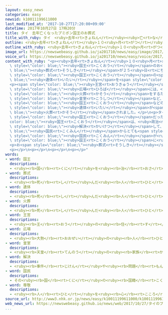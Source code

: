 ```yaml
---
layout: easy_news
categories: easy
newsid: k10011199611000
last_modified_at: '2017-10-27T17:20:00+09:00'
datetime: 2017年10月27日 17時20分
title: タイ　去年亡くなったプミポン国王のお葬式
title_with_ruby: タイ　<ruby>去年<rt>きょねん</rt></ruby><ruby>亡<rt>な</rt></ruby>くなったプミポン<ruby>国王<rt>こくおう</rt></ruby>のお<ruby>葬式<rt>そうしき</rt></ruby>
outline: <ruby>去年<rt>きょねん</rt></ruby>１０<ruby>月<rt>がつ</rt></ruby>に<ruby>亡<rt>な</rt></ruby>くなったタイのプミポン<ruby>国王<rt>こくおう</rt></ruby>のお<ruby>葬式<rt>そうしき</rt></ruby>が２５<ruby>日<rt>にち</rt></ruby>に<ruby>始<rt>はじ</rt></ruby>まりました。
outline_with_ruby: <ruby>去年<rt>きょねん</rt></ruby>１０<ruby>月<rt>がつ</rt></ruby>に<ruby>亡<rt>な</rt></ruby>くなったタイのプミポン<ruby>国王<rt>こくおう</rt></ruby>のお<ruby>葬式<rt>そうしき</rt></ruby>が２５<ruby>日<rt>にち</rt></ruby>に<ruby>始<rt>はじ</rt></ruby>まりました。
image_url: https://newswebeasy.github.io/ja201710/news/easy/image/2017/10/27/k10011199611000.jpg
voice_url: https://newswebeasy.github.io/ja201710/news/easy/voice/2017/10/27/k10011199611000.mp3
content_with_ruby: "<p><ruby>去年<rt>きょねん</rt></ruby>１０<ruby>月<rt>がつ</rt></ruby>に<ruby>亡<rt>な</rt></ruby>くなったタイのプミポン<span\
  \ style=\"color: blue;\"><ruby>国王<rt>こくおう</rt></ruby></span>のお<span style=\"color:\
  \ blue;\"><ruby>葬式<rt>そうしき</rt></ruby></span>が２５<ruby>日<rt>にち</rt></ruby>に<ruby>始<rt>はじ</rt></ruby>まりました。２６<ruby>日<rt>にち</rt></ruby>の<ruby>夜<rt>よる</rt></ruby>、プミポン<span\
  \ style=\"color: blue;\"><ruby>国王<rt>こくおう</rt></ruby></span>の<span style=\"color:\
  \ blue;\"><ruby>遺体<rt>いたい</rt></ruby></span>を<span style=\"color: blue;\"><ruby>火葬<rt>かそう</rt></ruby></span>する<ruby>式<rt>しき</rt></ruby>がありました。</p>\n\
  <p><span style=\"color: blue;\"><ruby>王宮<rt>おうきゅう</rt></ruby></span>の<ruby>前<rt>まえ</rt></ruby>の<span\
  \ style=\"color: blue;\"><ruby>広場<rt>ひろば</rt></ruby></span>には、<ruby>高<rt>たか</rt></ruby>さが５０ｍ<ruby>以上<rt>いじょう</rt></ruby>の<span\
  \ style=\"color: blue;\"><ruby>火葬<rt>かそう</rt></ruby></span>をするための<ruby>建物<rt>たてもの</rt></ruby>が９か<ruby>月<rt>げつ</rt></ruby>かけて<ruby>建<rt>た</rt></ruby>てられました。<ruby>日本<rt>にっぽん</rt></ruby>の<span\
  \ style=\"color: blue;\"><ruby>皇室<rt>こうしつ</rt></ruby></span>など、４０<ruby>以上<rt>いじょう</rt></ruby>の<ruby>国<rt>くに</rt></ruby>の<ruby>人<rt>ひと</rt></ruby>が<ruby>式<rt>しき</rt></ruby>に<ruby>出席<rt>しゅっせき</rt></ruby>しました。<ruby>午後<rt>ごご</rt></ruby>１０<ruby>時<rt>じ</rt></ruby>ごろ、<ruby>息子<rt>むすこ</rt></ruby>のワチラロンコン<span\
  \ style=\"color: blue;\"><ruby>国王<rt>こくおう</rt></ruby></span>などの<ruby>前<rt>まえ</rt></ruby>で<span\
  \ style=\"color: blue;\"><ruby>遺体<rt>いたい</rt></ruby></span>が<span style=\"color:\
  \ blue;\"><ruby>火葬<rt>かそう</rt></ruby></span>されました。</p>\n<p>タイで７０<ruby>年<rt>ねん</rt></ruby>の<ruby>間<rt>あいだ</rt></ruby><span\
  \ style=\"color: blue;\"><ruby>国王<rt>こくおう</rt></ruby></span>だったプミポン<span style=\"\
  color: blue;\"><ruby>国王<rt>こくおう</rt></ruby></span>は、<ruby>政治<rt>せいじ</rt></ruby>の<ruby>問題<rt>もんだい</rt></ruby>などを<ruby>何<rt>なん</rt></ruby><ruby>度<rt>ど</rt></ruby>も<span\
  \ style=\"color: blue;\"><ruby>解決<rt>かいけつ</rt></ruby></span>して、<span style=\"color:\
  \ blue;\"><ruby>国民<rt>こくみん</rt></ruby></span>からとても<span style=\"color: blue;\"><ruby>尊敬<rt>そんけい</rt></ruby></span>されていました。<ruby>式<rt>しき</rt></ruby>を<ruby>行<rt>おこな</rt></ruby>う<ruby>建物<rt>たてもの</rt></ruby>の<ruby>周<rt>まわ</rt></ruby>りには、１５<ruby>万<rt>まん</rt></ruby><ruby>人<rt>にん</rt></ruby><ruby>以上<rt>いじょう</rt></ruby>の<span\
  \ style=\"color: blue;\"><ruby>国民<rt>こくみん</rt></ruby></span>が<ruby>集<rt>あつ</rt></ruby>まりました。<ruby>夜<rt>よる</rt></ruby>になっても<ruby>大勢<rt>おおぜい</rt></ruby>の<ruby>人<rt>ひと</rt></ruby>が<span\
  \ style=\"color: blue;\"><ruby>国王<rt>こくおう</rt></ruby></span>に<ruby>最後<rt>さいご</rt></ruby>のあいさつをしていました。</p>\n\
  <p>お<span style=\"color: blue;\"><ruby>葬式<rt>そうしき</rt></ruby></span>は、<ruby>今月<rt>こんげつ</rt></ruby>２９<ruby>日<rt>にち</rt></ruby>まで<ruby>続<rt>つづ</rt></ruby>きます。</p>\n\
  <p></p>\n<p></p>\n<p></p>\n<p></p>"
words:
- word: 国王
  descriptions:
  - <ruby><rb>国</rb><rt>くに</rt></ruby>を<ruby><rb>治</rb><rt>おさ</rt></ruby>める<ruby><rb>王</rb><rt>おう</rt></ruby>。
- word: 葬式
  descriptions:
  - <ruby><rb>死</rb><rt>し</rt></ruby>んだ<ruby><rb>人</rb><rt>ひと</rt></ruby>を、とむらう<ruby><rb>儀式</rb><rt>ぎしき</rt></ruby>。とむらい。<ruby><rb>葬儀</rb><rt>そうぎ</rt></ruby>。
- word: 遺体
  descriptions:
  - <ruby><rb>死</rb><rt>し</rt></ruby>んだ<ruby><rb>人</rb><rt>ひと</rt></ruby>の<ruby><rb>体</rb><rt>からだ</rt></ruby>。
- word: 火葬
  descriptions:
  - <ruby><rb>死</rb><rt>し</rt></ruby>んだ<ruby><rb>人</rb><rt>ひと</rt></ruby>を<ruby><rb>焼</rb><rt>や</rt></ruby>いて、お<ruby><rb>骨</rb><rt>こつ</rt></ruby>にすること。
- word: 王宮
  descriptions:
  - <ruby><rb>王</rb><rt>おう</rt></ruby>の<ruby><rb>住</rb><rt>す</rt></ruby>むごてん。
- word: 広場
  descriptions:
  - <ruby><rb>大勢</rb><rt>おおぜい</rt></ruby>の<ruby><rb>人</rb><rt>ひと</rt></ruby>が<ruby><rb>集</rb><rt>あつ</rt></ruby>まれる、<ruby><rb>広</rb><rt>ひろ</rt></ruby>い<ruby><rb>場所</rb><rt>ばしょ</rt></ruby>。
- word: 皇室
  descriptions:
  - <ruby><rb>天皇</rb><rt>てんのう</rt></ruby>の<ruby><rb>家族</rb><rt>かぞく</rt></ruby>。
- word: 解決
  descriptions:
  - <ruby><rb>事件</rb><rt>じけん</rt></ruby>や<ruby><rb>問題</rb><rt>もんだい</rt></ruby>がうまくかたづくこと。
- word: 国民
  descriptions:
  - その<ruby><rb>国</rb><rt>くに</rt></ruby>の<ruby><rb>国籍</rb><rt>こくせき</rt></ruby>を<ruby><rb>持</rb><rt>も</rt></ruby>つ<ruby><rb>人々</rb><rt>ひとびと</rt></ruby>。
- word: 尊敬
  descriptions:
  - <ruby><rb>人</rb><rt>ひと</rt></ruby>を<ruby><rb>心</rb><rt>こころ</rt></ruby>からえらいと<ruby><rb>思</rb><rt>おも</rt></ruby>うこと。
source_url: http://www3.nhk.or.jp/news/easy/k10011199611000/k10011199611000.html
web_news_url: https://newswebeasy.github.io/news/web/2017/10/27/タイのプミポン前国王-火葬の儀式-大勢の市民が最後の別れ
...
```

